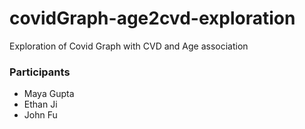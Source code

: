# covidGraph-age2cvd-exploration
Exploration of Covid Graph with CVD and Age association

### Participants
- Maya Gupta
- Ethan Ji
- John Fu
